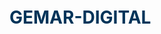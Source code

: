 # GEMAR-DIGITAL
<!DOCTYPE html>
<html lang="id">
<head>
    <meta charset="UTF-8" />
    <meta name="viewport" content="width=device-width, initial-scale=1.0" />
    <title>GEMAR DIGITAL - Generasi Medis Berkarakter Digital</title>
    <link href="https://fonts.googleapis.com/css2?family=Poppins:wght@300;400;500;600;700&display=swap" rel="stylesheet" />
    <link rel="stylesheet" href="https://cdnjs.cloudflare.com/ajax/libs/font-awesome/6.4.0/css/all.min.css" />
    <style>
        :root {
            --primary: #00a8e8;
            --secondary: #2dc653;
            --accent: #ff9e00;
            --dark: #003459;
            --light: #f5f5f5;
            --white: #ffffff;
            --gradient: linear-gradient(135deg, var(--primary), var(--secondary));
        }

        * {
            margin: 0;
            padding: 0;
            box-sizing: border-box;
        }

        body {
            font-family: 'Poppins', sans-serif;
            line-height: 1.6;
            color: var(--dark);
            overflow-x: hidden;
        }

        .container {
            max-width: 1200px;
            margin: 0 auto;
            padding: 0 20px;
        }

        /* Header & Navigation */
        header {
            position: fixed;
            top: 0;
            width: 100%;
            background: rgba(255, 255, 255, 0.95);
            backdrop-filter: blur(10px);
            z-index: 1000;
            box-shadow: 0 2px 20px rgba(0, 0, 0, 0.1);
            transition: all 0.3s ease;
        }

        nav {
            display: flex;
            justify-content: space-between;
            align-items: center;
            padding: 1rem 0;
        }

        .logo {
            display: flex;
            align-items: center;
            gap: 10px;
            font-weight: 700;
            font-size: 1.5rem;
            color: var(--dark);
        }

        .logo-icon {
            width: 50px;
            height: 50px;
            background: var(--gradient);
            border-radius: 50%;
            display: flex;
            align-items: center;
            justify-content: center;
            color: white;
            font-size: 1.5rem;
        }

        .nav-links {
            display: flex;
            list-style: none;
            gap: 2rem;
        }

        .nav-links a {
            text-decoration: none;
            color: var(--dark);
            font-weight: 500;
            transition: color 0.3s ease;
            position: relative;
        }

        .nav-links a:hover {
            color: var(--primary);
        }

        .nav-links a::after {
            content: '';
            position: absolute;
            bottom: -5px;
            left: 0;
            width: 0;
            height: 2px;
            background: var(--primary);
            transition: width 0.3s ease;
        }

        .nav-links a:hover::after {
            width: 100%;
        }

        .mobile-menu {
            display: none;
            font-size: 1.5rem;
            cursor: pointer;
        }

        /* Hero Section */
        .hero {
            margin-top: 80px;
            min-height: 100vh;
            display: flex;
            align-items: center;
            background: var(--gradient);
            position: relative;
            overflow: hidden;
        }

        .hero::before {
            content: '';
            position: absolute;
            top: 0;
            right: -50%;
            width: 100%;
            height: 100%;
            background: url('data:image/svg+xml,<svg xmlns="http://www.w3.org/2000/svg" viewBox="0 0 1440 320"><path fill="%23ffffff" fill-opacity="0.1" d="M0,96L48,112C96,128,192,160,288,160C384,160,480,128,576,122.7C672,117,768,139,864,154.7C960,171,1056,181,1152,165.3C1248,149,1344,107,1392,85.3L1440,64L1440,320L1392,320C1344,320,1248,320,1152,320C1056,320,960,320,864,320C768,320,672,320,576,320C480,320,384,320,288,320C192,320,96,320,48,320L0,320Z"></path></svg>');
            background-size: cover;
            animation: wave 10s linear infinite;
        }

        @keyframes wave {
            0% { transform: translateX(0); }
            100% { transform: translateX(-50%); }
        }

        .hero-content {
            display: grid;
            grid-template-columns: 1fr 1fr;
            gap: 3rem;
            align-items: center;
            z-index: 1;
        }

        .hero-text h1 {
            font-size: 3.5rem;
            font-weight: 700;
            color: white;
            margin-bottom: 1rem;
            line-height: 1.2;
        }

        .hero-text p {
            font-size: 1.2rem;
            color: rgba(255, 255, 255, 0.9);
            margin-bottom: 2rem;
        }

        .cta-buttons {
            display: flex;
            gap: 1rem;
            flex-wrap: wrap;
        }

        .btn {
            padding: 1rem 2rem;
            border: none;
            border-radius: 50px;
            font-weight: 600;
            text-decoration: none;
            transition: all 0.3s ease;
            cursor: pointer;
            display: inline-flex;
            align-items: center;
            gap: 0.5rem;
        }

        .btn-primary {
            background: white;
            color: var(--primary);
        }

        .btn-secondary {
            background: transparent;
            color: white;
            border: 2px solid white;
        }

        .btn:hover {
            transform: translateY(-3px);
            box-shadow: 0 10px 30px rgba(0, 0, 0, 0.2);
        }

        .hero-image {
            display: flex;
            justify-content: center;
            align-items: center;
        }

        .hero-image img {
            max-width: 100%;
            height: auto;
            border-radius: 20px;
            box-shadow: 0 20px 40px rgba(0, 0, 0, 0.2);
            animation: float 3s ease-in-out infinite;
        }

        @keyframes float {
            0%, 100% { transform: translateY(0); }
            50% { transform: translateY(-20px); }
        }

        /* Sections */
        section {
            padding: 5rem 0;
        }

        .section-title {
            text-align: center;
            margin-bottom: 3rem;
        }

        .section-title h2 {
            font-size: 2.5rem;
            color: var(--dark);
            margin-bottom: 1rem;
        }

        .section-title p {
            font-size: 1.2rem;
            color: #666;
            max-width: 600px;
            margin: 0 auto;
        }

        /* About Section */
        .about-grid {
            display: grid;
            grid-template-columns: repeat(auto-fit, minmax(300px, 1fr));
            gap: 2rem;
            margin-top: 3rem;
        }

        .about-card {
            background: white;
            padding: 2rem;
            border-radius: 20px;
            box-shadow: 0 10px 30px rgba(0, 0, 0, 0.1);
            transition: transform 0.3s ease;
        }

        .about-card:hover {
            transform: translateY(-10px);
        }

        .about-card i {
            font-size: 3rem;
            color: var(--primary);
            margin-bottom: 1rem;
        }

        .about-card h3 {
            font-size: 1.5rem;
            margin-bottom: 1rem;
            color: var(--dark);
        }

        /* Program Section */
        .program-grid {
            display: grid;
            grid-template-columns: repeat(auto-fit, minmax(350px, 1fr));
            gap: 2rem;
            margin-top: 3rem;
        }

        .program-card {
            background: white;
            border-radius: 20px;
            overflow: hidden;
            box-shadow: 0 10px 30px rgba(0, 0, 0, 0.1);
            transition: transform 0.3s ease;
        }

        .program-card:hover {
            transform: translateY(-10px);
        }

        .program-image {
            height: 200px;
            background: var(--gradient);
            display: flex;
            align-items: center;
            justify-content: center;
            color: white;
            font-size: 3rem;
        }

        .program-content {
            padding: 2rem;
        }

        .program-content h3 {
            font-size: 1.5rem;
            margin-bottom: 1rem;
            color: var(--dark);
        }

        /* Curriculum Section */
        .curriculum-timeline {
            position: relative;
            max-width: 800px;
            margin: 3rem auto;
        }

        .timeline-item {
            display: flex;
            align-items: flex-start;
            margin-bottom: 2rem;
            position: relative;
        }

        .timeline-icon {
            flex-shrink: 0;
            width: 60px;
            height: 60px;
            background: var(--gradient);
            border-radius: 50%;
            display: flex;
            align-items: center;
            justify-content: center;
            color: white;
            font-size: 1.5rem;
            margin-right: 2rem;
        }

        .timeline-content {
            flex: 1;
            background: white;
            padding: 2rem;
            border-radius: 20px;
            box-shadow: 0 5px 20px rgba(0, 0, 0, 0.1);
        }

        /* Contact Section */
        .contact-grid {
            display: grid;
            grid-template-columns: 1fr 1fr;
            gap: 3rem;
            margin-top: 3rem;
        }

        .contact-info {
            display: flex;
            flex-direction: column;
            gap: 2rem;
        }

        .contact-item {
            display: flex;
            align-items: center;
            gap: 1rem;
        }

        .contact-item i {
            width: 50px;
            height: 50px;
            background: var(--gradient);
            border-radius: 50%;
            display: flex;
            align-items: center;
            justify-content: center;
            color: white;
            font-size: 1.5rem;
        }

        .contact-form {
            background: white;
            padding: 2rem;
            border-radius: 20px;
            box-shadow: 0 10px 30px rgba(0, 0, 0, 0.1);
        }

        .form-group {
            margin-bottom: 1.5rem;
        }

        .form-group label {
            display: block;
            margin-bottom: 0.5rem;
            font-weight: 600;
            color: var(--dark);
        }

        .form-group input,
        .form-group textarea {
            width: 100%;
            padding: 1rem;
            border: 1px solid #ddd;
            border-radius: 10px;
            font-family: inherit;
            transition: border-color 0.3s ease;
        }

        .form-group input:focus,
        .form-group textarea:focus {
            outline: none;
            border-color: var(--primary);
        }

        /* Footer */
        footer {
            background: var(--dark);
            color: white;
            padding: 3rem 0;
            text-align: center;
        }

        .footer-content {
            display: grid;
            grid-template-columns: repeat(auto-fit, minmax(250px, 1fr));
            gap: 2rem;
            margin-bottom: 2rem;
        }

        .footer-section h3 {
            margin-bottom: 1rem;
            color: var(--accent);
        }

        .social-links {
            display: flex;
            justify-content: center;
            gap: 1rem;
            margin-top: 2rem;
        }

        .social-links a {
            width: 50px;
            height: 50px;
            background: var(--primary);
            border-radius: 50%;
            display: flex;
            align-items: center;
            justify-content: center;
            color: white;
            font-size: 1.5rem;
            transition: transform 0.3s ease;
        }

        .social-links a:hover {
            transform: translateY(-5px);
        }

        /* Responsive */
        @media (max-width: 768px) {
            .nav-links {
                display: none;
            }

            .mobile-menu {
                display: block;
            }

            .hero-content {
                grid-template-columns: 1fr;
                text-align: center;
            }

            .hero-text h1 {
                font-size: 2.5rem;
            }

            .contact-grid {
                grid-template-columns: 1fr;
            }

            .cta-buttons {
                justify-content: center;
            }
        }

        /* Animations */
        .fade-in {
            opacity: 0;
            transform: translateY(30px);
            transition: all 0.6s ease;
        }

        .fade-in.appear {
            opacity: 1;
            transform: translateY(0);
        }
    </style>
</head>
<body>
    <header>
        <nav class="container">
            <div class="logo">
                <div class="logo-icon">
                    <i class="fas fa-heartbeat"></i>
                </div>
                <span>GEMAR DIGITAL</span>
            </div>
            <ul class="nav-links">
                <li><a href="#home">Beranda</a></li>
                <li><a href="#about">Tentang</a></li>
                <li><a href="#programs">Program</a></li>
                <li><a href="#curriculum">Kurikulum</a></li>
                <li><a href="#contact">Kontak</a></li>
            </ul>
            <div class="mobile-menu">
                <i class="fas fa-bars"></i>
            </div>
        </nav>
    </header>

    <section id="home" class="hero">
        <div class="container">
            <div class="hero-content">
                <div class="hero-text">
                    <h1>GEMAR DIGITAL</h1>
                    <p>Generasi Medis Berkarakter Digital<br>
                    <em>"Berkarya di Dunia Medis, Berjiwa Kemanusiaan"</em></p>
                    <div class="cta-buttons">
                        <a href="#programs" class="btn btn-primary">
                            <i class="fas fa-rocket"></i>
                            Bergabung Sekarang
                        </a>
                        <a href="#about" class="btn btn-secondary">
                            <i class="fas fa-info-circle"></i>
                            Pelajari Lebih
                        </a>
                    </div>
                </div>
                <div class="hero-image">
                    <img src="https://images.unsplash.com/photo-1576091160399-112ba8d25d1d?ixlib=rb-4.0.3&auto=format&fit=crop&w=600&q=80" alt="Dokter Digital" />
                </div>
            </div>
        </div>
    </section>

    <section id="about" class="about">
        <div class="container">
            <div class="section-title fade-in">
                <h2>Visi & Misi Kami</h2>
                <p>Menciptakan generasi dokter yang terampil di bidang teknologi medis digital tanpa kehilangan esensi humanisme</p>
            </div>
            <div class="about-grid">
                <div class="about-card fade-in">
                    <i class="fas fa-eye"></i>
                    <h3>Visi</h3>
                    <p>Menciptakan generasi dokter yang terampil di bidang teknologi medis digital tanpa kehilangan esensi humanisme dalam pelayanan kesehatan.</p>
                </div>
                <div class="about-card fade-in">
                    <i class="fas fa-target"></i>
                    <h3>Misi 1</h3>
                    <p>Mengisi kesenjangan antara pelatihan teknologi medis dan pengembangan karakter humanis.</p>
                </div>
                <div class="about-card fade-in">
                    <i class="fas fa-lightbulb"></i>
                    <h3>Misi 2</h3>
                    <p>Menghasilkan dokter yang kritis, etis, dan inovatif di era digital.</p>
                </div>
            </div>
        </div>
    </section>

    <section id="programs" style="background: var(--light);">
        <div class="container">
            <div class="section-title fade-in">
                <h2>Program Unggulan</h2>
                <p>"The Empathy Algorithm" - Membangun empati klinis melalui pendekatan teknologi dan mentoring</p>
            </div>
            <div class="program-grid">
                <div class="program-card fade-in">
                    <div class="program-image">
                        <i class="fas fa-robot"></i>
                    </div>
                    <div class="program-content">
                        <h3>Studi Kasus AI</h3>
                        <p>Analisis skenario diagnostik menggunakan AI dengan fokus pada konsekuensi etika dan empati.</p>
                    </div>
                </div>
                <div class="program-card fade-in">
                    <div class="program-image">
                        <i class="fas fa-vr-cardboard"></i>
                    </div>
                    <div class="program-content">
                        <h3>Simulasi Komunikasi</h3>
                        <p>Pelatihan bermain peran dengan pasien virtual (VR) untuk membangun keterampilan komunikasi sensitif budaya.</p>
                    </div>
                </div>
                <div class="program-card fade-in">
                    <div class="program-image">
                        <i class="fas fa-user-md"></i>
                    </div>
                    <div class="program-content">
                        <h3>Mentoring Dokter Senior</h3>
                        <p>Diskusi bulanan dengan dokter berpengalaman tentang tantangan humanisme di era digital.</p>
                    </div>
                </div>
                <div class="program-card fade-in">
                    <div class="program-image">
                        <i class="fas fa-users"></i>
                    </div>
                    <div class="program-content">
                        <h3>Workshop Kolaborasi</h3>
                        <p>Kolaborasi dengan insinyur dan etikawan untuk mengembangkan solusi teknologi yang ramah pasien.</p>
                    </div>
                </div>
            </div>
        </div>
    </section>

    <section id="curriculum">
        <div class="container">
            <div class="section-title fade-in">
                <h2>Kurikulum Mini</h2>
                <p>"Etika dan Karakter Dokter di Era Digital" - 8 sesi untuk mahasiswa kedokteran tahun pertama</p>
            </div>
            <div class="curriculum-timeline">
                <div class="timeline-item fade-in">
                    <div class="timeline-icon">
                        <i class="fas fa-shield-alt"></i>
                    </div>
                    <div class="timeline-content">
                        <h3>Privasi Digital Pasien</h3>
                        <p>Perlindungan data kesehatan dalam sistem elektronik</p>
                    </div>
                </div>
                <div class="timeline-item fade-in">
                    <div class="timeline-icon">
                        <i class="fas fa-brain"></i>
                    </div>
                    <div class="timeline-content">
                        <h3>Etika Penggunaan AI</h3>
                        <p>Tanggung jawab moral saat menggunakan alat diagnostik AI</p>
                    </div>
                </div>
                <div class="timeline-item fade-in">
                    <div class="timeline-icon">
                        <i class="fas fa-heart"></i>
                    </div>
                    <div class="timeline-content">
                        <h3>Empati vs. Otomatisasi</h3>
                        <p>Studi kasus tentang dehumanisasi dalam pelayanan kesehatan digital</p>
                    </div>
                </div>
                <div class="timeline-item fade-in">
                    <div class="timeline-icon">
                        <i class="fas fa-laptop-medical"></i>
                    </div>
                    <div class="timeline-content">
                        <h3>Personalisasi dalam Telemedisin</h3>
                        <p>Strategi membangun kepercayaan pasien secara virtual</p>
                    </div>
                </div>
            </div>
        </div>
    </section>

    <section id="contact" style="background: var(--light);">
        <div class="container">
            <div class="section-title fade-in">
                <h2>Hubungi Kami</h2>
                <p>Bersama GEMAR DIGITAL, kita wujudkan dokter masa depan yang tak hanya cakap teknologi, tapi juga berhati!</p>
            </div>
            <div class="contact-grid">
                <div class="contact-info">
                    <div class="contact-item fade-in">
                        <i class="fab fa-whatsapp"></i>
                        <div>
                            <h4>WhatsApp/Telegram</h4>
                            <p>+62 857 6453 3145</p>
                        </div>
                    </div>
                    <div class="contact-item fade-in">
                        <i class="fab fa-instagram"></i>
                        <div>
                            <h4>Instagram</h4>
                            <p>@GemarDigital2025</p>
                        </div>
                    </div>
                    <div class="contact-item fade-in">
                        <i class="fab fa-facebook"></i>
                        <div>
                            <h4>Facebook</h4>
                            <p>GEMAR DIGITAL</p>
                        </div>
                    </div>
                </div>
                <div class="contact-form fade-in">
                    <form>
                        <div class="form-group">
                            <label>Nama Lengkap</label>
                            <input type="text" placeholder="Masukkan nama Anda" required>
                        </div>
                        <div class="form-group">
                            <label>Email</label>
                            <input type="email" placeholder="Masukkan email Anda" required>
                        </div>
                        <div class="form-group">
                            <label>Pesan</label>
                            <textarea rows="4" placeholder="Tulis pesan Anda" required></textarea>
                        </div>
                        <button type="submit" class="btn btn-primary">
                            <i class="fas fa-paper-plane"></i>
                            Kirim Pesan
                        </button>
                    </form>
                </div>
            </div>
        </div>
    </section>

    <footer>
        <div class="container">
            <div class="footer-content">
                <div class="footer-section">
                    <h3>GEMAR DIGITAL</h3>
                    <p>Generasi Medis Berkarakter Digital<br>
                    "Berkarya di Dunia Medis, Berjiwa Kemanusiaan"</p>
                </div>
                <div class="footer-section">
                    <h3>Kontak</h3>
                    <p>WhatsApp/Telegram: +62 857 6453 3145</p>
                </div>
                <div class="footer-section">
                    <h3>Media Sosial</h3>
                    <p>Instagram/Facebook: @GemarDigital2025</p>
                </div>
            </div>
            <div class="social-links">
                <a href="#"><i class="fab fa-whatsapp"></i></a>
                <a href="#"><i class="fab fa-instagram"></i></a>
                <a href="#"><i class="fab fa-facebook"></i></a>
                <a href="#"><i class="fab fa-telegram"></i></a>
            </div>
            <p>&copy; 2025 GEMAR DIGITAL. All rights reserved.</p>
        </div>
    </footer>

    <script>
        // Smooth scrolling
        document.querySelectorAll('a[href^="#"]').forEach(anchor => {
            anchor.addEventListener('click', function (e) {
                e.preventDefault();
                const target = document.querySelector(this.getAttribute('href'));
                if (target) {
                    target.scrollIntoView({
                        behavior: 'smooth',
                        block: 'start'
                    });
                }
            });
        });

        // Fade in animation on scroll
        const faders = document.querySelectorAll('.fade-in');
        const appearOptions = {
            threshold: 0.15,
            rootMargin: "0px 0px -100px 0px"
        };

        const appearOnScroll = new IntersectionObserver(function(entries, appearOnScroll) {
            entries.forEach(entry => {
                if (!entry.isIntersecting) return;
                entry.target.classList.add('appear');
                appearOnScroll.unobserve(entry.target);
            });
        }, appearOptions);

        faders.forEach(fader => {
            appearOnScroll.observe(fader);
        });

        // Form submission
        document.querySelector('form').addEventListener('submit', function(e) {
            e.preventDefault();
            alert('Terima kasih! Pesan Anda telah terkirim.');
            this.reset();
        });

        // Header scroll effect
        window.addEventListener('scroll', function() {
            const header = document.querySelector('header');
            if (window.scrollY > 100) {
                header.style.background = 'rgba(255, 255, 255, 0.98)';
                header.style.boxShadow = '0 2px 30px rgba(0, 0, 0, 0.2)';
            } else {
                header.style.background = 'rgba(255, 255, 255, 0.95)';
                header.style.boxShadow = '0 2px 20px rgba(0, 0, 0, 0.1)';
            }
        });
    </script>
</body>
</html>

Web
